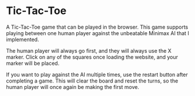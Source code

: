# Tic-Tac-Toe
A Tic-Tac-Toe game that can be played in the browser.  This game supports playing between one human player against the unbeatable Minimax AI that I implemented.  

The human player will always go first, and they will always use the X marker.  Click on any of the squares once loading the website, and your marker will be placed.

If you want to play against the AI multiple times, use the restart button after completing a game.  This will clear the board and reset the turns, so the human player will once again be making the first move.  